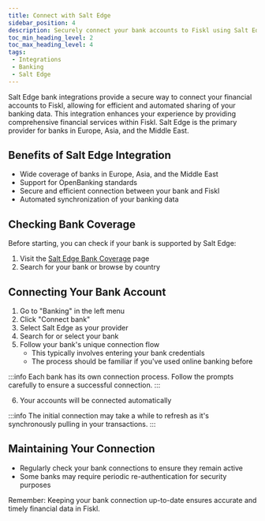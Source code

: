 ```yaml
---
title: Connect with Salt Edge
sidebar_position: 4
description: Securely connect your bank accounts to Fiskl using Salt Edge
toc_min_heading_level: 2
toc_max_heading_level: 4
tags:
 - Integrations
 - Banking
 - Salt Edge
---
```


Salt Edge bank integrations provide a secure way to connect your financial accounts to Fiskl, allowing for efficient and automated sharing of your banking data. This integration enhances your experience by providing comprehensive financial services within Fiskl. Salt Edge is the primary provider for banks in Europe, Asia, and the Middle East.

## Benefits of Salt Edge Integration

- Wide coverage of banks in Europe, Asia, and the Middle East
- Support for OpenBanking standards
- Secure and efficient connection between your bank and Fiskl
- Automated synchronization of your banking data

## Checking Bank Coverage

Before starting, you can check if your bank is supported by Salt Edge:

1. Visit the [Salt Edge Bank Coverage](https://www.saltedge.com/products/account_information/coverage) page
2. Search for your bank or browse by country

## Connecting Your Bank Account

1. Go to "Banking" in the left menu
2. Click "Connect bank"
3. Select Salt Edge as your provider
4. Search for or select your bank
5. Follow your bank's unique connection flow
   - This typically involves entering your bank credentials
   - The process should be familiar if you've used online banking before

:::info
Each bank has its own connection process. Follow the prompts carefully to ensure a successful connection.
:::

6. Your accounts will be connected automatically

<!-- ## Post-Connection Setup

After connecting your bank:

1. Click the edit icon on the bank account card to:
   - Customize how your bank account is displayed in Fiskl
   - Add a description
2. Check "Sync bank name and account" to match the bank name with the account name in your Chart of Accounts -->

:::info
The initial connection may take a while to refresh as it's synchronously pulling in your transactions.
:::

## Maintaining Your Connection

- Regularly check your bank connections to ensure they remain active
- Some banks may require periodic re-authentication for security purposes

Remember: Keeping your bank connection up-to-date ensures accurate and timely financial data in Fiskl.
